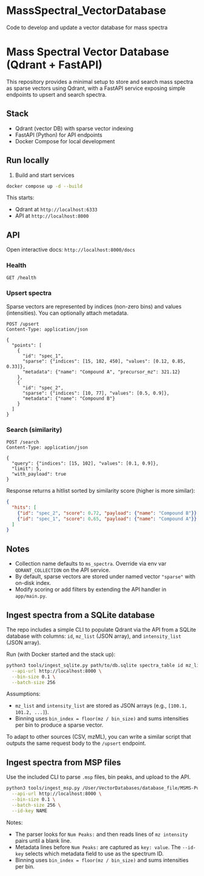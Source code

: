 # MassSpectral_VectorDatabase
Code to develop and update a vector database for mass spectra
# Mass Spectral Vector Database (Qdrant + FastAPI)

This repository provides a minimal setup to store and search mass spectra as sparse vectors using Qdrant, with a FastAPI service exposing simple endpoints to upsert and search spectra.

## Stack

- Qdrant (vector DB) with sparse vector indexing
- FastAPI (Python) for API endpoints
- Docker Compose for local development

## Run locally

1) Build and start services

```bash
docker compose up -d --build
```

This starts:
- Qdrant at `http://localhost:6333`
- API at `http://localhost:8000`

## API

Open interactive docs: `http://localhost:8000/docs`

### Health

```http
GET /health
```

### Upsert spectra

Sparse vectors are represented by indices (non-zero bins) and values (intensities). You can optionally attach metadata.

```http
POST /upsert
Content-Type: application/json

{
  "points": [
    {
      "id": "spec_1",
      "sparse": {"indices": [15, 102, 450], "values": [0.12, 0.85, 0.33]},
      "metadata": {"name": "Compound A", "precursor_mz": 321.12}
    },
    {
      "id": "spec_2",
      "sparse": {"indices": [10, 77], "values": [0.5, 0.9]},
      "metadata": {"name": "Compound B"}
    }
  ]
}
```

### Search (similarity)

```http
POST /search
Content-Type: application/json

{
  "query": {"indices": [15, 102], "values": [0.1, 0.9]},
  "limit": 5,
  "with_payload": true
}
```

Response returns a hitlist sorted by similarity score (higher is more similar):

```json
{
  "hits": [
    {"id": "spec_2", "score": 0.72, "payload": {"name": "Compound B"}},
    {"id": "spec_1", "score": 0.65, "payload": {"name": "Compound A"}}
  ]
}
```

## Notes

- Collection name defaults to `ms_spectra`. Override via env var `QDRANT_COLLECTION` on the API service.
- By default, sparse vectors are stored under named vector `"sparse"` with on-disk index.
- Modify scoring or add filters by extending the API handler in `app/main.py`.

## Ingest spectra from a SQLite database

The repo includes a simple CLI to populate Qdrant via the API from a SQLite database with columns: `id`, `mz_list` (JSON array), and `intensity_list` (JSON array).

Run (with Docker started and the stack up):

```bash
python3 tools/ingest_sqlite.py path/to/db.sqlite spectra_table id mz_list intensity_list \
  --api-url http://localhost:8000 \
  --bin-size 0.1 \
  --batch-size 256
```

Assumptions:

- `mz_list` and `intensity_list` are stored as JSON arrays (e.g., `[100.1, 101.2, ...]`).
- Binning uses `bin_index = floor(mz / bin_size)` and sums intensities per bin to produce a sparse vector.

To adapt to other sources (CSV, mzML), you can write a similar script that outputs the same request body to the `/upsert` endpoint.

## Ingest spectra from MSP files

Use the included CLI to parse `.msp` files, bin peaks, and upload to the API.

```bash
python3 tools/ingest_msp.py /User/VectorDatabases/database_file/MSMS-Public_experimentspectra-pos-VS19.msp \
  --api-url http://localhost:8000 \
  --bin-size 0.1 \
  --batch-size 256 \
  --id-key NAME
```

Notes:

- The parser looks for `Num Peaks:` and then reads lines of `mz intensity` pairs until a blank line.
- Metadata lines before `Num Peaks:` are captured as `key: value`. The `--id-key` selects which metadata field to use as the spectrum ID.
- Binning uses `bin_index = floor(mz / bin_size)` and sums intensities per bin.
